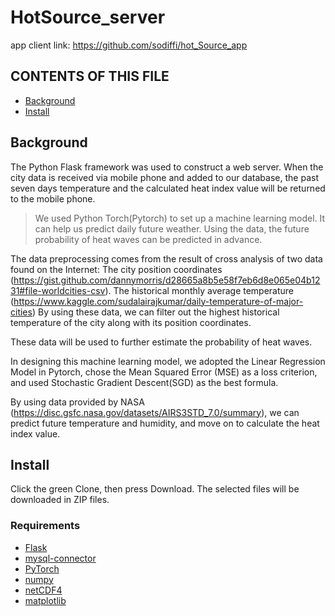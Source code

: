 # HotSource_server

app client link: https://github.com/sodiffi/hot_Source_app

CONTENTS OF THIS FILE
---------------------

- [Background](#Background)
- [Install](#Install)


## Background
The Python Flask framework was used to construct a web server. When the city data is received via mobile phone and added to our database, the past seven days temperature and the calculated heat index value will be returned to the mobile phone. 
>We used Python Torch(Pytorch) to set up a machine learning model. It can help us predict daily future weather. Using the data, the future probability of heat waves can be predicted in advance.

The data preprocessing comes from the result of cross analysis of two data found on the Internet:
The city position coordinates
(https://gist.github.com/dannymorris/d28665a8b5e58f7eb6d8e065e04b1231#file-worldcities-csv). 
The historical monthly average temperature (https://www.kaggle.com/sudalairajkumar/daily-temperature-of-major-cities)
By using these data, we can filter out the highest historical temperature of the city along with its position coordinates.

These data will be used to further estimate the probability of heat waves.

In designing this machine learning model, we adopted the Linear Regression Model in Pytorch, chose the Mean Squared Error (MSE) as a loss criterion, and used Stochastic Gradient Descent(SGD) as the best formula.

By using data provided by NASA (https://disc.gsfc.nasa.gov/datasets/AIRS3STD_7.0/summary), 
we can predict future temperature and humidity, and move on to calculate the heat index value.

## Install
Click the green Clone, then press Download. The selected files will be downloaded in ZIP files.
###  Requirements
 * [Flask](https://pypi.org/project/Flask/)
 * [mysql-connector](https://pypi.org/project/mysql-connector/)
 * [PyTorch](https://pypi.org/project/torch/)
 * [numpy](https://pypi.org/project/numpy/)
 * [netCDF4](https://pypi.org/project/netCDF4/)
 * [matplotlib](https://pypi.org/project/matplotlib/)